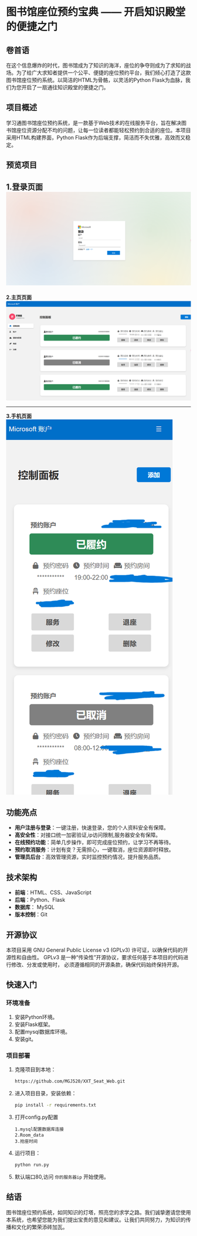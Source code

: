 # 图书馆座位预约宝典 —— 开启知识殿堂的便捷之门

## 卷首语

在这个信息爆炸的时代，图书馆成为了知识的海洋，座位的争夺则成为了求知的战场。为了给广大求知者提供一个公平、便捷的座位预约平台，我们倾心打造了这款图书馆座位预约系统。以简洁的HTML为骨骼，以灵活的Python
Flask为血脉，我们为您开启了一扇通往知识殿堂的便捷之门。

## 项目概述

学习通图书馆座位预约系统，是一款基于Web技术的在线服务平台，旨在解决图书馆座位资源分配不均的问题，让每一位读者都能轻松预约到合适的座位。本项目采用HTML构建界面，Python
Flask作为后端支撑，简洁而不失优雅，高效而又稳定。

## 预览项目
**1.登录页面**
![登录页面](makedown/img.png)
---

**2.主页页面**
![主页](makedown/img1.png)

---
**3.手机页面**
![手机页面](makedown/img2.png)



## 功能亮点

- **用户注册与登录**：一键注册，快速登录，您的个人资料安全有保障。
- **高安全性**：对接口统一加密验证,ip访问限制,服务器安全有保障。
- **在线预约功能**：简单几步操作，即可完成座位预约，让学习不再等待。
- **预约取消服务**：计划有变？无需担心，一键取消，座位资源即时释放。
- **管理员后台**：高效管理资源，实时监控预约情况，提升服务品质。

## 技术架构

- **前端**：HTML、CSS、JavaScript
- **后端**：Python、Flask
- **数据库**： MySQL
- **版本控制**：Git

## 开源协议

本项目采用 GNU General Public License v3 (GPLv3) 许可证，以确保代码的开源性和自由性。
GPLv3 是一种“传染性”开源协议，要求任何基于本项目的代码进行修改、分发或使用时，
必须遵循相同的开源条款，确保代码始终保持开源。

## 快速入门

### 环境准备

1. 安装Python环境。
2. 安装Flask框架。
3. 配置mysql数据库环境。
4. 安装git。

### 项目部署

1. 克隆项目到本地：
   ```bash
   https://github.com/MGJ520/XXT_Seat_Web.git
   ```
2. 进入项目目录，安装依赖：
   ```bash
   pip install -r requirements.txt
   ```
3. 打开config.py配置
   ```
   1.mysql配置数据库连接
   2.Room_data
   3.抢座时间
   ```
4. 运行项目：
   ```bash
   python run.py
   ```
5. 默认端口80,访问 `你的服务器ip` 开始使用。

## 结语

图书馆座位预约系统，如同知识的灯塔，照亮您的求学之路。我们诚挚邀请您使用本系统，也希望您能为我们提出宝贵的意见和建议。让我们共同努力，为知识的传播和文化的繁荣添砖加瓦。
